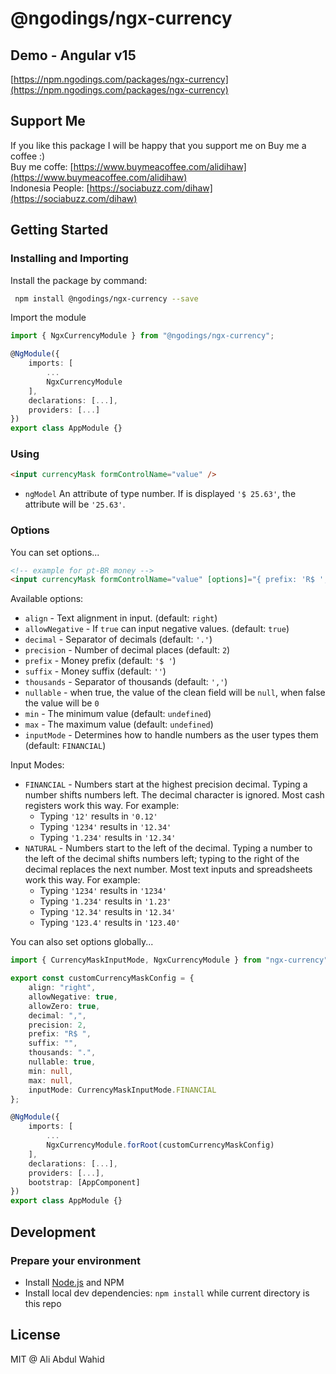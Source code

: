 # @ngodings/ngx-currency

## Demo - Angular v15

[https://npm.ngodings.com/packages/ngx-currency](https://npm.ngodings.com/packages/ngx-currency)

## Support Me

If you like this package I will be happy that you support me on Buy me a coffee :) <br />
Buy me coffe: [https://www.buymeacoffee.com/alidihaw](https://www.buymeacoffee.com/alidihaw)<br />
Indonesia People: [https://sociabuzz.com/dihaw](https://sociabuzz.com/dihaw)

## Getting Started

### Installing and Importing

Install the package by command:

```sh
 npm install @ngodings/ngx-currency --save
```

Import the module

```ts
import { NgxCurrencyModule } from "@ngodings/ngx-currency";

@NgModule({
    imports: [
        ...
        NgxCurrencyModule
    ],
    declarations: [...],
    providers: [...]
})
export class AppModule {}
```

### Using 

```html
<input currencyMask formControlName="value" />
```

 * `ngModel` An attribute of type number. If is displayed `'$ 25.63'`, the attribute will be `'25.63'`.

### Options 

You can set options...

```html
<!-- example for pt-BR money -->
<input currencyMask formControlName="value" [options]="{ prefix: 'R$ ', thousands: '.', decimal: ',' }"/>
```  

Available options: 

 * `align` - Text alignment in input. (default: `right`)
 * `allowNegative` - If `true` can input negative values.  (default: `true`)
 * `decimal` -  Separator of decimals (default: `'.'`)
 * `precision` - Number of decimal places (default: `2`)
 * `prefix` - Money prefix (default: `'$ '`)
 * `suffix` - Money suffix (default: `''`)
 * `thousands` - Separator of thousands (default: `','`)
 * `nullable` - when true, the value of the clean field will be `null`, when false the value will be `0`
 * `min` - The minimum value (default: `undefined`)
 * `max` - The maximum value (default: `undefined`)
 * `inputMode` - Determines how to handle numbers as the user types them (default: `FINANCIAL`)

Input Modes:

 * `FINANCIAL` - Numbers start at the highest precision decimal. Typing a number shifts numbers left.
                 The decimal character is ignored. Most cash registers work this way. For example:
   * Typing `'12'` results in `'0.12'`
   * Typing `'1234'` results in `'12.34'`
   * Typing `'1.234'` results in `'12.34'`
 * `NATURAL` - Numbers start to the left of the decimal. Typing a number to the left of the decimal shifts
               numbers left; typing to the right of the decimal replaces the next number. Most text inputs
               and spreadsheets work this way. For example:
   * Typing `'1234'` results in `'1234'`
   * Typing `'1.234'` results in `'1.23'`
   * Typing `'12.34'` results in `'12.34'`
   * Typing `'123.4'` results in `'123.40'`

You can also set options globally...

```ts
import { CurrencyMaskInputMode, NgxCurrencyModule } from "ngx-currency";

export const customCurrencyMaskConfig = {
    align: "right",
    allowNegative: true,
    allowZero: true,
    decimal: ",",
    precision: 2,
    prefix: "R$ ",
    suffix: "",
    thousands: ".",
    nullable: true,
    min: null,
    max: null,
    inputMode: CurrencyMaskInputMode.FINANCIAL
};

@NgModule({
    imports: [
        ...
        NgxCurrencyModule.forRoot(customCurrencyMaskConfig)
    ],
    declarations: [...],
    providers: [...],
    bootstrap: [AppComponent]
})
export class AppModule {}
```

## Development

### Prepare your environment
* Install [Node.js](http://nodejs.org/) and NPM
* Install local dev dependencies: `npm install` while current directory is this repo

## License

MIT @ Ali Abdul Wahid
